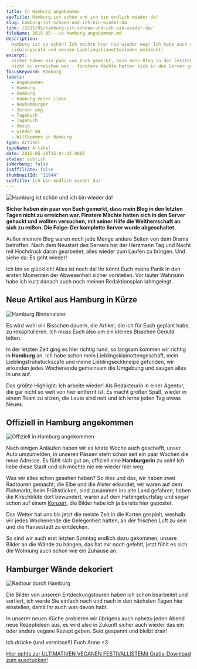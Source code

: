 ```yaml
---
title: In Hamburg angekommen
seoTitle: Hamburg ist schön und ich bin endlich wieder da!
slug: hamburg-ist-schoen-und-ich-bin-wieder-da
link: /2015/05/hamburg-ist-schoen-und-ich-bin-wieder-da/
fileName: 2015-05---in-hamburg-angekommen.md
description:
  Hamburg ist so schön! Ich möchte hier nie wieder weg! Ich habe auch schon mein
  Lieblingscafé und meinen Lieblingsklamottenladen entdeckt!
excerpt:
  Sicher haben ein paar von Euch gemerkt, dass mein Blog in den letzten Tagen
  nicht zu erreichen war - finstere Mächte hatten sich in den Server gehackt.
focusKeyword: Hamburg
labels:
  - Angekommen
  - Hamburg
  - Hamburg
  - Hamburg meine Liebe
  - Neuhamburger
  - Server weg
  - Tagebuch
  - Tagebuch
  - Umzug
  - wieder da
  - Willkommen in Hamburg
type: Artikel
typeName: Artikel
date: 2015-05-20T15:04:42.000Z
status: publish
isWerbung: false
isAffiliate: false
thumbnailId: "11944"
subTitle: Ich bin endlich wieder da!
---
```


![Hamburg ist schön und ich bin wieder da!](http://cardamonchai.com/wp-content/uploads/2015/05/17130880761_0e31d84d6b_z.jpg "Ich bin wieder da!")

<strong>Sicher haben ein paar von Euch gemerkt, dass mein Blog in den letzten
Tagen nicht zu erreichen war. Finstere Mächte hatten sich in den Server gehackt
und wollten versuchen, mit seiner Hilfe die Weltherrschaft an sich zu reißen.
Die Folge: Der komplette Server wurde abgeschaltet.</strong>

Außer meinem Blog waren noch jede Menge andere Seiten von dem Drama betroffen.
Nach dem Neustart des Servers hat der Herzmann Tag und Nacht mit Hochdruck daran
gearbeitet, alles wieder zum Laufen zu bringen. Und siehe da: Es geht wieder!

Ich bin so glücklich! Alles ist noch da! Ihr könnt Euch meine Panik in den
ersten Momenten der Abwesenheit sicher vorstellen. Vor lauter Wahnsinn habe ich
kurz danach auch noch meinen Redaktionsplan lahmgelegt.

## Neue Artikel aus Hamburg in Kürze

![Hamburg Binnenalster](http://cardamonchai.com/wp-content/uploads/2015/05/17130873791_7903cc11d5_z.jpg "An der Binnenalster")

Es wird wohl ein Bisschen dauern, die Artikel, die ich für Euch geplant habe, zu
rekapitulieren. Ich muss Euch also um ein kleines Bisschen Geduld bitten.

In der letzten Zeit ging es hier richtig rund, so langsam kommen wir richtig in
<strong>Hamburg</strong> an. Ich habe schon mein Lieblingsklamottengeschäft,
mein Lieblingsfrühstückscafé und meine Lieblingseckkneipe gefunden, wir erkunden
jedes Wochenende gemeinsam die Umgebung und saugen alles in uns auf.

Das größte Highlight: Ich arbeite wieder! Als Redakteurin in einer Agentur, die
gar nicht so weit von hier entfernt ist. Es macht großen Spaß, wieder in einem
Team zu sitzen, die Leute sind nett und ich lerne jeden Tag etwas Neues.

## Offiziell in Hamburg angekommen

![Offiziell in Hamburg angekommen](http://cardamonchai.com/wp-content/uploads/2015/05/17056468917_0fa3c78de7_z.jpg "Offiziell in Hamburg angekommen")

Nach einigen Anläufen haben wir es letzte Woche auch geschafft, unser Auto
umzumelden, in unseren Pässen steht schon seit ein paar Wochen die neue Adresse.
Es fühlt sich gut an, offiziell eine <strong>Hamburgerin</strong> zu sein! Ich
liebe diese Stadt und ich möchte nie nie wieder hier weg.

Was wir alles schon gesehen haben? So dies und das, wir haben zwei Radtouren
gemacht, die Elbe und die Alster erkundet, wir waren auf dem Flohmarkt, beim
Frühstücken, sind zusammen ins alte Land gefahren, haben die Kirschblüte dort
bewundert, waren auf dem Hafengeburtstag und sogar schon auf einem
<a href="http://cardamonchai.com/2015/04/calexico-live-grosse-freiheit-36-15-04-2015/">Konzert</a>,
die Bilder habe ich ja bereits hier gepostet.

Das Wetter hat uns bis jetzt die meiste Zeit in die Karten gespielt, weshalb wir
jedes Wochenende die Gelegenheit hatten, an der frischen Luft zu sein und die
Hansestadt zu entdecken.

So sind wir auch erst letzten Sonntag endlich dazu gekommen, unsere Bilder an
die Wände zu hängen, das hat mir noch gefehlt, jetzt fühlt es sich die Wohnung
auch schon wie ein Zuhause an.

## Hamburger Wände dekoriert

![Radtour durch Hamburg](http://cardamonchai.com/wp-content/uploads/2015/05/16711504734_bbf097b072_z.jpg "Radtour durch Hamburg")

Die Bilder von unseren Entdeckungstouren haben ich schon bearbeitet und
sortiert, ich werde Sie einfach nach und nach in den nächsten Tagen hier
einstellen, damit Ihr auch was davon habt.

In unserer neuen Küche probieren wir übrigens auch nahezu jeden Abend neue
Rezeptideen aus, es wird also in Zukunft sicher auch wieder das ein oder andere
vegane Rezept geben. Seid gespannt und bleibt dran!

Ich drücke (und vermisse!!) Euch Anne &lt;3

<a class="banner banner-green" href="/2015/03/die-ultimative-vegane-festivalliste"><span class="head">Hier
gehts zur ULTIMATIVEN VEGANEN FESTIVALLISTE</span><span class="text">Mit
Gratis-Download zum ausdrucken!</span></a>
